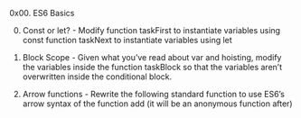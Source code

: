 0x00. ES6 Basics

0. Const or let? - Modify
function taskFirst to instantiate variables using const
function taskNext to instantiate variables using let

1. Block Scope - Given what you’ve read about var and hoisting,
modify the variables inside the function taskBlock so that the variables aren’t overwritten inside the conditional block.

2. Arrow functions - Rewrite the following standard function to use
ES6’s arrow syntax of the function add (it will be an anonymous function after)
